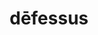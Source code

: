 ---
title: dēfessus
meaning: tired
ch: two
pos: totadjective
femstem: dēfess
femend: a
neutstem: dēfess
neutend: um
six: y
---